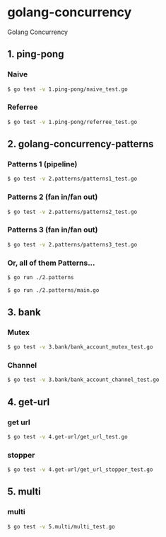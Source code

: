 # golang-concurrency
Golang Concurrency

## 1. ping-pong

### Naive
```sh
$ go test -v 1.ping-pong/naive_test.go
```

### Referree
```sh
$ go test -v 1.ping-pong/referree_test.go
```

## 2. golang-concurrency-patterns

### Patterns 1 (pipeline)
```sh
$ go test -v 2.patterns/patterns1_test.go
```

### Patterns 2 (fan in/fan out)
```sh
$ go test -v 2.patterns/patterns2_test.go
```

### Patterns 3 (fan in/fan out)
```sh
$ go test -v 2.patterns/patterns3_test.go
```

### Or, all of them Patterns...
```sh
$ go run ./2.patterns
```

```sh
$ go run ./2.patterns/main.go
```

## 3. bank

### Mutex
```sh
$ go test -v 3.bank/bank_account_mutex_test.go
```

### Channel
```sh
$ go test -v 3.bank/bank_account_channel_test.go
```

## 4. get-url

### get url
```sh
$ go test -v 4.get-url/get_url_test.go
```

### stopper
```sh
$ go test -v 4.get-url/get_url_stopper_test.go
```

## 5. multi

### multi
```sh
$ go test -v 5.multi/multi_test.go
```